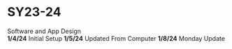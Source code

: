 # SY23-24
Software and App Design<br>
<b>1/4/24</b> Initial Setup
<b>1/5/24</b> Updated From Computer
<b>1/8/24</b> Monday Update